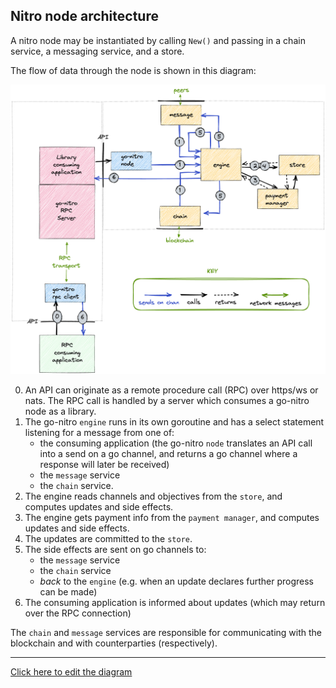 ## Nitro node architecture

A nitro node may be instantiated by calling `New()` and passing in a chain service, a messaging service, and a store.

The flow of data through the node is shown in this diagram:

![architecture](architecture.png)

0. An API can originate as a remote procedure call (RPC) over https/ws or nats. The RPC call is handled by a server which consumes a go-nitro node as a library.
1. The go-nitro `engine` runs in its own goroutine and has a select statement listening for a message from one of:
   - the consuming application (the go-nitro `node` translates an API call into a send on a go channel, and returns a go channel where a response will later be received)
   - the `message` service
   - the `chain` service.
2. The engine reads channels and objectives from the `store`, and computes updates and side effects.
3. The engine gets payment info from the `payment manager`, and computes updates and side effects.
4. The updates are committed to the `store`.
5. The side effects are sent on go channels to:
   - the `message` service
   - the `chain` service
   - _back_ to the `engine` (e.g. when an update declares further progress can be made)
6. The consuming application is informed about updates (which may return over the RPC connection)

The `chain` and `message` services are responsible for communicating with the blockchain and with counterparties (respectively).

---

[Click here to edit the diagram](https://excalidraw.com/#json=8yRbfXLrLq5sWPp5JD2hQ,l4-oScoyZV6QxGINus0qCQ)
